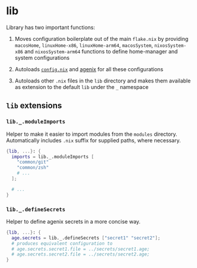 # lib

Library has two important functions:

1. Moves configuration boilerplate out of the main `flake.nix` by providing
   `macosHome`, `linuxHome-x86`, `linuxHome-arm64`, `macosSystem`,
   `nixosSystem-x86` and `nixosSystem-arm64` functions to define home-manager
   and system configurations

2. Autoloads [`config.nix`](../config.nix) and [agenix](https://github.com/ryantm/agenix)
   for all these configurations

3. Autoloads other `.nix` files in the `lib` directory and makes them available
   as extension to the default `lib` under the `_` namespace

## `lib` extensions

### `lib._.moduleImports`
Helper to make it easier to import modules from the `modules` directory.
Automatically includes `.nix` suffix for supplied paths, where necessary.

```nix
{lib, ...}: {
  imports = lib._.moduleImports [
    "common/git"
    "common/zsh"
    # ...
  ];

  # ...
}
```

### `lib._.defineSecrets`
Helper to define agenix secrets in a more concise way.

```nix
{lib, ...}: {
  age.secrets = lib._.defineSecrets ["secret1" "secret2"];
  # produces equivalent configuration to
  # age.secrets.secret1.file = ../secrets/secret1.age;
  # age.secrets.secret2.file = ../secrets/secret2.age;
}
```
